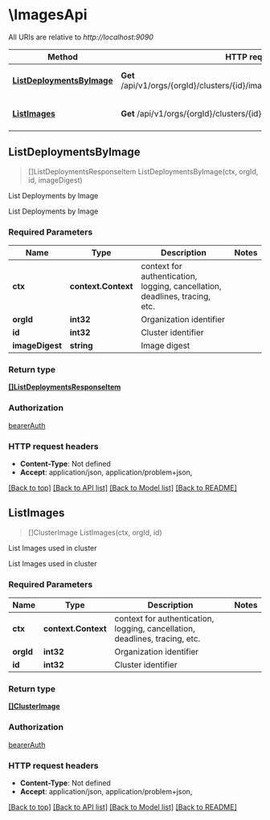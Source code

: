 # \ImagesApi

All URIs are relative to *http://localhost:9090*

Method | HTTP request | Description
------------- | ------------- | -------------
[**ListDeploymentsByImage**](ImagesApi.md#ListDeploymentsByImage) | **Get** /api/v1/orgs/{orgId}/clusters/{id}/images/{imageDigest}/deployments | List Deployments by Image
[**ListImages**](ImagesApi.md#ListImages) | **Get** /api/v1/orgs/{orgId}/clusters/{id}/images | List Images used in cluster



## ListDeploymentsByImage

> []ListDeploymentsResponseItem ListDeploymentsByImage(ctx, orgId, id, imageDigest)

List Deployments by Image

List Deployments by Image

### Required Parameters


Name | Type | Description  | Notes
------------- | ------------- | ------------- | -------------
**ctx** | **context.Context** | context for authentication, logging, cancellation, deadlines, tracing, etc.
**orgId** | **int32**| Organization identifier | 
**id** | **int32**| Cluster identifier | 
**imageDigest** | **string**| Image digest | 

### Return type

[**[]ListDeploymentsResponseItem**](ListDeploymentsResponseItem.md)

### Authorization

[bearerAuth](../README.md#bearerAuth)

### HTTP request headers

- **Content-Type**: Not defined
- **Accept**: application/json, application/problem+json, 

[[Back to top]](#) [[Back to API list]](../README.md#documentation-for-api-endpoints)
[[Back to Model list]](../README.md#documentation-for-models)
[[Back to README]](../README.md)


## ListImages

> []ClusterImage ListImages(ctx, orgId, id)

List Images used in cluster

List Images used in cluster

### Required Parameters


Name | Type | Description  | Notes
------------- | ------------- | ------------- | -------------
**ctx** | **context.Context** | context for authentication, logging, cancellation, deadlines, tracing, etc.
**orgId** | **int32**| Organization identifier | 
**id** | **int32**| Cluster identifier | 

### Return type

[**[]ClusterImage**](ClusterImage.md)

### Authorization

[bearerAuth](../README.md#bearerAuth)

### HTTP request headers

- **Content-Type**: Not defined
- **Accept**: application/json, application/problem+json, 

[[Back to top]](#) [[Back to API list]](../README.md#documentation-for-api-endpoints)
[[Back to Model list]](../README.md#documentation-for-models)
[[Back to README]](../README.md)

